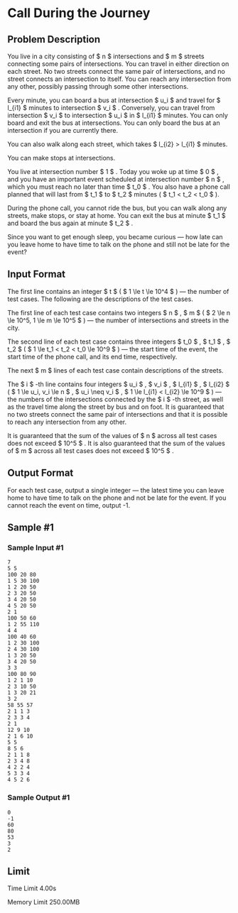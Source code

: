 # Call During the Journey

## Problem Description

You live in a city consisting of $ n $ intersections and $ m $ streets connecting some pairs of intersections. You can travel in either direction on each street. No two streets connect the same pair of intersections, and no street connects an intersection to itself. You can reach any intersection from any other, possibly passing through some other intersections.

Every minute, you can board a bus at intersection $ u_i $ and travel for $ l_{i1} $ minutes to intersection $ v_i $ . Conversely, you can travel from intersection $ v_i $ to intersection $ u_i $ in $ l_{i1} $ minutes. You can only board and exit the bus at intersections. You can only board the bus at an intersection if you are currently there.

You can also walk along each street, which takes $ l_{i2} > l_{i1} $ minutes.

You can make stops at intersections.

You live at intersection number $ 1 $ . Today you woke up at time $ 0 $ , and you have an important event scheduled at intersection number $ n $ , which you must reach no later than time $ t_0 $ . You also have a phone call planned that will last from $ t_1 $ to $ t_2 $ minutes ( $ t_1 < t_2 < t_0 $ ).

During the phone call, you cannot ride the bus, but you can walk along any streets, make stops, or stay at home. You can exit the bus at minute $ t_1 $ and board the bus again at minute $ t_2 $ .

Since you want to get enough sleep, you became curious — how late can you leave home to have time to talk on the phone and still not be late for the event?

## Input Format

The first line contains an integer $ t $ ( $ 1 \le t \le 10^4 $ ) — the number of test cases. The following are the descriptions of the test cases.

The first line of each test case contains two integers $ n $ , $ m $ ( $ 2 \le n \le 10^5, 1 \le m \le 10^5 $ ) — the number of intersections and streets in the city.

The second line of each test case contains three integers $ t_0 $ , $ t_1 $ , $ t_2 $ ( $ 1 \le t_1 < t_2 < t_0 \le 10^9 $ ) — the start time of the event, the start time of the phone call, and its end time, respectively.

The next $ m $ lines of each test case contain descriptions of the streets.

The $ i $ -th line contains four integers $ u_i $ , $ v_i $ , $ l_{i1} $ , $ l_{i2} $ ( $ 1 \le u_i, v_i \le n $ , $ u_i \neq v_i $ , $ 1 \le l_{i1} < l_{i2} \le 10^9 $ ) — the numbers of the intersections connected by the $ i $ -th street, as well as the travel time along the street by bus and on foot. It is guaranteed that no two streets connect the same pair of intersections and that it is possible to reach any intersection from any other.

It is guaranteed that the sum of the values of $ n $ across all test cases does not exceed $ 10^5 $ . It is also guaranteed that the sum of the values of $ m $ across all test cases does not exceed $ 10^5 $ .

## Output Format

For each test case, output a single integer — the latest time you can leave home to have time to talk on the phone and not be late for the event. If you cannot reach the event on time, output -1.

## Sample #1

### Sample Input #1

```
7
5 5
100 20 80
1 5 30 100
1 2 20 50
2 3 20 50
3 4 20 50
4 5 20 50
2 1
100 50 60
1 2 55 110
4 4
100 40 60
1 2 30 100
2 4 30 100
1 3 20 50
3 4 20 50
3 3
100 80 90
1 2 1 10
2 3 10 50
1 3 20 21
3 2
58 55 57
2 1 1 3
2 3 3 4
2 1
12 9 10
2 1 6 10
5 5
8 5 6
2 1 1 8
2 3 4 8
4 2 2 4
5 3 3 4
4 5 2 6
```

### Sample Output #1

```
0
-1
60
80
53
3
2
```

## Limit



Time Limit
4.00s

Memory Limit
250.00MB